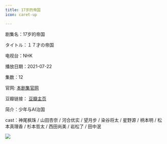 ```yaml
---
title: 17岁的帝国
icon: caret-up

---
```


剧集名：17岁的帝国

タイトル：１７才の帝国

电视台：NHK

播放日期：2021-07-22

集数：12

官网: [本剧集官网](https://www.nhk.jp/p/ts/VNXRGXV8Q3/)

豆瓣链接： [豆瓣主页](https://movie.douban.com/subject/35684044/)


简介：少年与AI治国

cast：神尾枫珠 / 山田杏奈 / 河合优实 / 望月步 / 染谷将太 / 星野源 / 柄本明 / 松本真理香 / 杉本哲太 / 西田尚美 / 岩松了 / 田中泯

![](https://listpic.tsgsanjiao.com/2022/202217sddg.jpg)